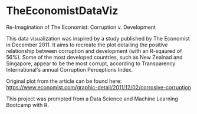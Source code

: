 # TheEconomistDataViz
Re-Imagination of The Economist: Corruption v. Development



This data visualization was inspired by a study published by The Economist in December 2011. It aims to recreate the plot detailing the positive relationship between corruption and development (with an R-sqaured of 56%). Some of the most developed countries, such as New Zealnad and Singapore, appear to be the most corrupt, according to Transparency International's annual Corruption Perceptions Index.


Original plot from the article can be found here: https://www.economist.com/graphic-detail/2011/12/02/corrosive-corruption 


This project was prompted from a Data Science and Machine Learning Bootcamp with R.
